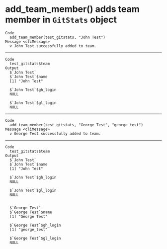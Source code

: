 # add_team_member() adds team member in `GitStats` object

    Code
      add_team_member(test_gitstats, "John Test")
    Message <cliMessage>
      v John Test successfully added to team.

---

    Code
      test_gitstats$team
    Output
      $`John Test`
      $`John Test`$name
      [1] "John Test"
      
      $`John Test`$gh_login
      NULL
      
      $`John Test`$gl_login
      NULL
      
      

---

    Code
      add_team_member(test_gitstats, "George Test", "george_test")
    Message <cliMessage>
      v George Test successfully added to team.

---

    Code
      test_gitstats$team
    Output
      $`John Test`
      $`John Test`$name
      [1] "John Test"
      
      $`John Test`$gh_login
      NULL
      
      $`John Test`$gl_login
      NULL
      
      
      $`George Test`
      $`George Test`$name
      [1] "George Test"
      
      $`George Test`$gh_login
      [1] "george_test"
      
      $`George Test`$gl_login
      NULL
      
      

